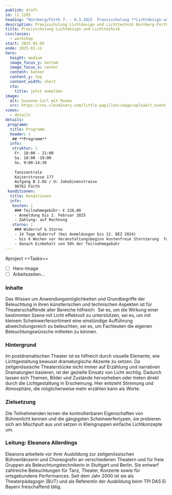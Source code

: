 ```yaml
---
publish: draft
id: l1_1203
heading: "Nürnberg/Fürth 7. - 9.3.2025  Praxisschulung **Lichtdesign und Lichttechnik**"
description: Praxisschulung Lichtdesign und Lichttechnik Nürnberg-Fürth 7. - 9.3.2025
title: Praxisschulung Lichtdesign und Lichttechnik
cssclasses:
  - workshop
start: 2025-01-09
ende: 2025-01-12
hero:
  height: medium
  image_focus_y: bottom
  image_focus_x: center
  content: banner
  content_y: top
  content_width: short
  cta:
    title: jetzt anmelden
image:
  alt: Susanne Carl mit Maske
  src: https://res.cloudinary.com/little-papillon/image/upload/t_event-banner-smart/v1719226155/dasei/susanne_carl_pmeiyy.png   
views:
  - details
details:
 programm:
  title: Programm
  header: |
   ## **Programm**
  info:
   struktur: |
    Fr. 18:00 - 21:00
    Sa. 10:00 -19:00
    So. 9:00-14:30
    
    Tanzzentrale 
    Kaiserstrasse 177
    Aufgang B 2.OG / U: Jakobinenstrasse
    90762 Fürth
 konditionen:
  title: Konditionen
  info:
   kosten: |
    ### Teilnahmegebühr: € 220,00
    - Anmeldung bis 2. Februar 2025
    - Zahlung: auf Rechnung
   storno: |
    ### Widerruf & Storno
    - 14 Tage Widerruf (bei Anmeldungen bis 12. DEZ 2024)
    - bis 6 Wochen vor Veranstaltungsbeginn kostenfreie Stornierung  formlos schriftlich
    - danach Einbehalt von 50% der Teilnahmegebühr
---
```


#project
==Tasks==
- [ ] Hero-Image
- [ ] Arbeitszeiten...

<!-- PUBLISH-FROM-HERE -->


### Inhalte 
Das Wissen um Anwendungsmöglichkeiten und Grundbegriffe der Beleuchtung in ihren künstlerischen und technischen Aspekten ist für Theaterschaffende aller Bereiche hilfreich: 
Sei es, um die Wirkung einer bestimmten Szene mit Licht effektvoll zu unterstützen, sei es, um mit kleinem Scheinwerfersortiment eine einstündige Aufführung abwechslungsreich zu beleuchten, sei es, um Fachleuten die eigenen Beleuchtungswünsche mitteilen zu können. 

### Hintergrund
Im postdramatischen Theater ist es hilfreich durch visuelle Elemente, wie Lichtgestaltung bewusst dramaturgische Akzente zu setzen. Da zeitgenössische Theaterstücke nicht immer auf Erzählung und narrativen Dramaturgien basieren, ist der gezielte Einsatz von Licht wichtig. Dadurch lassen sich Themen, Bilder und Zustände hervorheben oder treten direkt durch die Lichtgestaltung in Erscheinung. Hier entsteht Stimmung und Atmosphäre, die möglicherweise mehr erzählen kann als Worte.

### Zielsetzung
Die Teilnehmenden lernen die kontrollierbaren Eigenschaften von Bühnenlicht kennen und die gängigsten Scheinwerfertypen, sie probieren sich am Mischpult aus und setzen in Kleingruppen einfache Lichtkonzepte um.

### Leitung: Eleanora Allerdings
Eleanora arbeitete vor ihrer Ausbildung zur zeitgenössischen Bühnentänzerin und Choreografin an verschiedenen Theatern und für freie Gruppen als Beleuchtungstechnikerin in Stuttgart und Berlin. Sie entwarf zahlreiche Beleuchtungen für Tanz, Theater, Konzerte sowie für ortsgebundene Performances. Seit dem Jahr 2000 ist sie als Theaterpädagogin (BUT) und als Referentin der Ausbildung beim TPI DAS Ei Bayern freischaffend tätig.
